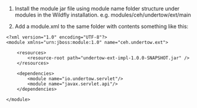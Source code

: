 1. Install the module jar file using module name folder structure under modules 
in the Wildfly installation.  e.g. modules/ceh/undertow/ext/main

2. Add a module.xml to the same folder with contents something like this:
```
<?xml version="1.0" encoding="UTF-8"?>
<module xmlns="urn:jboss:module:1.0" name="ceh.undertow.ext">

    <resources>
        <resource-root path="undertow-ext-impl-1.0.0-SNAPSHOT.jar" />
    </resources>

    <dependencies>
        <module name="io.undertow.servlet"/>
        <module name="javax.servlet.api"/>
    </dependencies>

</module>
```
